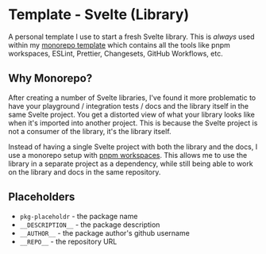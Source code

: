 # Template - Svelte (Library)

A personal template I use to start a fresh Svelte library. This is _always_ used within my [monorepo template](https://github.com/huntabyte/template-monorepo) which contains all the tools like pnpm workspaces, ESLint, Prettier, Changesets, GitHub Workflows, etc.

## Why Monorepo?

After creating a number of Svelte libraries, I've found it more problematic to have your playground / integration tests / docs and the library itself in the same Svelte project. You get a distorted view of what your library looks like when it's imported into another project. This is because the Svelte project is not a consumer of the library, it's the library itself.

Instead of having a single Svelte project with both the library and the docs, I use a monorepo setup with [pnpm workspaces](https://pnpm.io/workspaces). This allows me to use the library in a separate project as a dependency, while still being able to work on the library and docs in the same repository.


## Placeholders

- `pkg-placeholdr` - the package name
- `__DESCRIPTION__` - the package description
- `__AUTHOR__` - the package author's github username
- `__REPO__` - the repository URL


